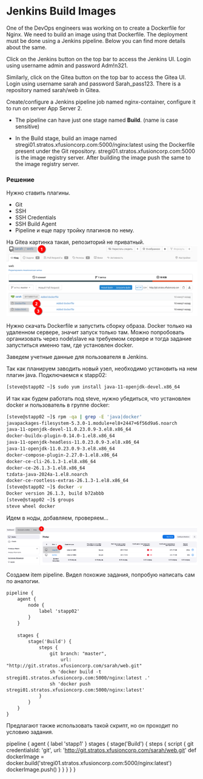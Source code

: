 # Jenkins Build Images

One of the DevOps engineers was working on to create a Dockerfile for Nginx. We need to build an image using that Dockerfile. The deployment must be done using a Jenkins pipeline. Below you can find more details about the same.


Click on the Jenkins button on the top bar to access the Jenkins UI. Login using username admin and password Adm!n321.

Similarly, click on the Gitea button on the top bar to access the Gitea UI. Login using username sarah and password Sarah_pass123. There is a repository named sarah/web in Gitea.

Create/configure a Jenkins pipeline job named nginx-container, configure it to run on server App Server 2.

- The pipeline can have just one stage named __Build__. (name is case sensitive)

- In the Build stage, build an image named stregi01.stratos.xfusioncorp.com:5000/nginx:latest using the Dockerfile present under the Git repository. stregi01.stratos.xfusioncorp.com:5000 is the image registry server. After building the image push the same to the image registry server.


### Решение

Нужно ставить плагины.
- Git
- SSH
- SSH Credentials
- SSH Build Agent
- Pipeline и еще пару тройку плагинов по нему.

На Gitea картинка такая, репозиторий не приватный.
![](./img/3_git.png)

Нужно скачать Dockerfile и запустить сборку образа. Docker только на удаленном сервере, значит запуск только там. Можно попробовать организовать через node\slave на требуемом сервере и тогда задание запуститься именно там, где установлен docker.

Заведем учетные данные для пользователя в Jenkins. 

Так как планируем заводить новый узел, необходимо установить на нем плагин java. Подключаемся к stapp02:
```bash
[steve@stapp02 ~]$ sudo yum install java-11-openjdk-devel.x86_64
```

И так как будем работать под steve, нужно убедиться, что установлен docker и пользователь в группе docker:
```bash
[steve@stapp02 ~]$ rpm -qa | grep -E 'java|docker'
javapackages-filesystem-5.3.0-1.module+el8+2447+6f56d9a6.noarch
java-11-openjdk-devel-11.0.23.0.9-3.el8.x86_64
docker-buildx-plugin-0.14.0-1.el8.x86_64
java-11-openjdk-headless-11.0.23.0.9-3.el8.x86_64
java-11-openjdk-11.0.23.0.9-3.el8.x86_64
docker-compose-plugin-2.27.0-1.el8.x86_64
docker-ce-cli-26.1.3-1.el8.x86_64
docker-ce-26.1.3-1.el8.x86_64
tzdata-java-2024a-1.el8.noarch
docker-ce-rootless-extras-26.1.3-1.el8.x86_64
[steve@stapp02 ~]$ docker -v
Docker version 26.1.3, build b72abbb
[steve@stapp02 ~]$ groups
steve wheel docker
```

Идем в ноды, добавляем, проверяем...

![](./img/3_node.png)



Создаем item pipeline. Видел похожие задания, попробую написать сам по аналогии.

```jenkins
pipeline {
    agent {
        node {
            label 'stapp02'
        }
    }

    stages {
        stage('Build') {
            steps {
                git branch: "master",
                    url: "http://git.stratos.xfusioncorp.com/sarah/web.git"
                sh 'docker build -t stregi01.stratos.xfusioncorp.com:5000/nginx:latest .'
                sh 'docker push stregi01.stratos.xfusioncorp.com:5000/nginx:latest'
            }
        }
    }
}
```

Предлагают также использовать такой скрипт, но он проходит по условию задания.

pipeline {
    agent {
       label 'stapp1'
    }
	stages {
		stage('Build') {
		    steps {
		        script {
                    git credentialsId: 'git', url: 'http://git.stratos.xfusioncorp.com/sarah/web.git'
                    def dockerImage = docker.build('stregi01.stratos.xfusioncorp.com:5000/nginx:latest')
                    dockerImage.push()
		        }
		    }
		}
	}
}



